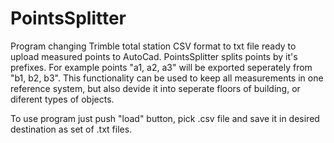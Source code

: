 # PointsSplitter

Program changing Trimble total station CSV format to txt file ready to upload measured points to AutoCad.
PointsSplitter splits points by it's prefixes. For example points "a1, a2, a3" will be exported seperately from "b1, b2, b3". This functionality can be used to keep all measurements in one reference system, but also devide it into seperate floors of building, or diferent types of objects.

To use program just push "load" button, pick .csv file and save it in desired destination as set of .txt files. 

